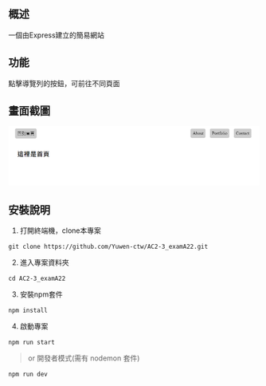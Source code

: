 ## 概述
一個由Express建立的簡易網站
## 功能
點擊導覽列的按鈕，可前往不同頁面
## 畫面截圖
![screen](screen.png)
<br/>
## 安裝說明
1. 打開終端機，clone本專案
<pre><code>git clone https://github.com/Yuwen-ctw/AC2-3_examA22.git</code></pre>
2. 進入專案資料夾
<pre><code>cd AC2-3_examA22</code></pre>
3. 安裝npm套件
<pre><code>npm install</code></pre>
4. 啟動專案
<pre><code>npm run start</code></pre>
>or 開發者模式(需有 nodemon 套件)
<pre><code>npm run dev</code></pre>
